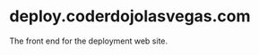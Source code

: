 deploy.coderdojolasvegas.com
============================

The front end for the deployment web site.
